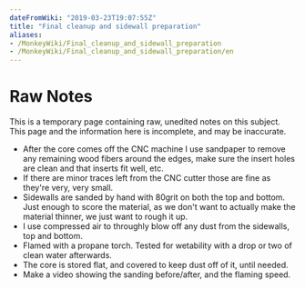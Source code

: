 ```yaml
---
dateFromWiki: "2019-03-23T19:07:55Z"
title: "Final cleanup and sidewall preparation"
aliases:
- /MonkeyWiki/Final_cleanup_and_sidewall_preparation
- /MonkeyWiki/Final_cleanup_and_sidewall_preparation/en
---
```

# Raw Notes
This is a temporary page containing raw, unedited notes on this subject. This page and the information here is incomplete, and may be inaccurate. 

- After the core comes off the CNC machine I use sandpaper to remove any remaining wood fibers around the edges, make sure the insert holes are clean and that inserts fit well, etc.
- If there are minor traces left from the CNC cutter those are fine as they're very, very small.
- Sidewalls are sanded by hand with 80grit on both the top and bottom. Just enough to score the material, as we don't want to actually make the material thinner, we just want to rough it up.
- I use compressed air to throughly blow off any dust from the sidewalls, top and bottom.
- Flamed with a propane torch. Tested for wetability with a drop or two of clean water afterwards. 
- The core is stored flat, and covered to keep dust off of it, until needed.
- Make a video showing the sanding before/after, and the flaming speed.




